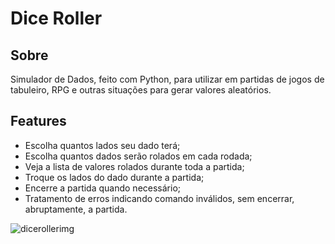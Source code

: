# Dice Roller

## Sobre
Simulador de Dados, feito com Python, para utilizar em partidas de jogos de tabuleiro, RPG e outras situações para gerar valores aleatórios.

## Features

* Escolha quantos lados seu dado terá;
* Escolha quantos dados serão rolados em cada rodada;
* Veja a lista de valores rolados durante toda a partida;
* Troque os lados do dado durante a partida;
* Encerre a partida quando necessário;
* Tratamento de erros indicando comando inválidos, sem encerrar, abruptamente, a partida.



![dicerollerimg](https://user-images.githubusercontent.com/62827811/101993319-585b3500-3c98-11eb-99cd-bc23ee03c1b4.jpg)


